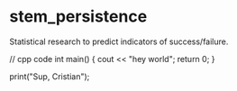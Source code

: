 # stem_persistence
Statistical research to predict indicators of success/failure. 

// cpp code 
int main()
{
  cout << "hey world";
  return 0;
}


print("Sup, Cristian");

